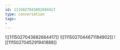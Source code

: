 ```yaml
---
id: 1115027043882684417
type: conversation
tags:
- 
---
```

![[1115027043882684417]]
![[1115027044671184902]]
![[1115027045291941888]]

